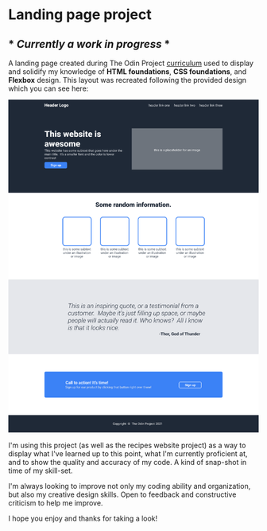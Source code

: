 # **Landing page project**
## * ***Currently a work in progress*** *
  
A landing page created during The Odin Project [curriculum](https://www.theodinproject.com/paths/foundations/courses/foundations/lessons/landing-page) used to display and solidify my knowledge of **HTML foundations**, **CSS foundations**, and **Flexbox** design. This layout was recreated following the provided design which you can see here:

![The Odin Project landing page design](/images/reference-imgs/odin-project.png "Odin landing page template")

I'm using this project (as well as the recipes website project) as a way to display what I've learned up to this point, what I'm currently proficient at, and to show the quality and accuracy of my code. A kind of snap-shot in time of my skill-set.

I'm always looking to improve not only my coding ability and organization, but also my creative design skills. Open to feedback and constructive criticism to help me improve.

I hope you enjoy and thanks for taking a look!
